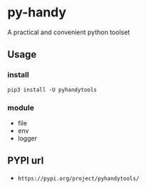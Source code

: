 # py-handy
A practical and convenient python toolset

## Usage

### install

```shell
pip3 install -U pyhandytools
```

### module

- file
- env
- logger

## PYPI url

- ```https://pypi.org/project/pyhandytools/```